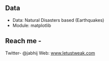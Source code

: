 ## Data

- Data: Natural Disasters based (Earthquakes)
- Module: matplotlib 

## Reach me -

Twitter- @jabhij
Web: www.letustweak.com
